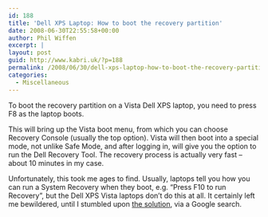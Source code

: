 ```yaml
---
id: 188
title: 'Dell XPS Laptop: How to boot the recovery partition'
date: 2008-06-30T22:55:58+00:00
author: Phil Wiffen
excerpt: |
layout: post
guid: http://www.kabri.uk/?p=188
permalink: /2008/06/30/dell-xps-laptop-how-to-boot-the-recovery-partition/
categories:
  - Miscellaneous
---
```

To boot the recovery partition on a Vista Dell XPS laptop, you need to press F8 as the laptop boots.

This will bring up the Vista boot menu, from which you can choose Recovery Console (usually the top option). Vista will then boot into a special mode, not unlike Safe Mode, and after logging in, will give you the option to run the Dell Recovery Tool. The recovery process is actually very fast &#8211; about 10 minutes in my case.

Unfortunately, this took me ages to find. Usually, laptops tell you how you can run a System Recovery when they boot, e.g. &#8220;Press F10 to run Recovery&#8221;, but the Dell XPS Vista laptops don&#8217;t do this at all. It certainly left me bewildered, until I stumbled upon [the solution](http://www.goodells.net/dellrestore/vista.htm), via a Google search.